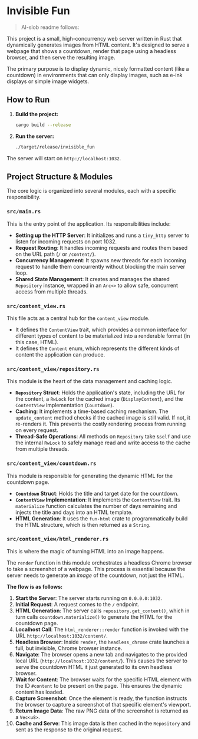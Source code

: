 # Invisible Fun

> AI-slob readme follows:

This project is a small, high-concurrency web server written in Rust that dynamically generates images from HTML content. It's designed to serve a webpage that shows a countdown, render that page using a headless browser, and then serve the resulting image.

The primary purpose is to display dynamic, nicely formatted content (like a countdown) in environments that can only display images, such as e-ink displays or simple image widgets.

## How to Run

1.  **Build the project:**
    ```bash
    cargo build --release
    ```
2.  **Run the server:**
    ```bash
    ./target/release/invisible_fun
    ```
The server will start on `http://localhost:1032`.

## Project Structure & Modules

The core logic is organized into several modules, each with a specific responsibility.

### `src/main.rs`

This is the entry point of the application. Its responsibilities include:
-   **Setting up the HTTP Server**: It initializes and runs a `tiny_http` server to listen for incoming requests on port 1032.
-   **Request Routing**: It handles incoming requests and routes them based on the URL path (`/` or `/content/`).
-   **Concurrency Management**: It spawns new threads for each incoming request to handle them concurrently without blocking the main server loop.
-   **Shared State Management**: It creates and manages the shared `Repository` instance, wrapped in an `Arc<>` to allow safe, concurrent access from multiple threads.

### `src/content_view.rs`

This file acts as a central hub for the `content_view` module.
-   It defines the `ContentView` trait, which provides a common interface for different types of content to be materialized into a renderable format (in this case, HTML).
-   It defines the `Content` enum, which represents the different kinds of content the application can produce.

### `src/content_view/repository.rs`

This module is the heart of the data management and caching logic.
-   **`Repository` Struct**: Holds the application's state, including the URL for the content, a `RwLock` for the cached image (`DisplayContent`), and the `ContentView` implementation (`Countdown`).
-   **Caching**: It implements a time-based caching mechanism. The `update_content` method checks if the cached image is still valid. If not, it re-renders it. This prevents the costly rendering process from running on every request.
-   **Thread-Safe Operations**: All methods on `Repository` take `&self` and use the internal `RwLock` to safely manage read and write access to the cache from multiple threads.

### `src/content_view/countdown.rs`

This module is responsible for generating the dynamic HTML for the countdown page.
-   **`Countdown` Struct**: Holds the title and target date for the countdown.
-   **`ContentView` Implementation**: It implements the `ContentView` trait. Its `materialize` function calculates the number of days remaining and injects the title and days into an HTML template.
-   **HTML Generation**: It uses the `fun-html` crate to programmatically build the HTML structure, which is then returned as a `String`.

### `src/content_view/html_renderer.rs`

This is where the magic of turning HTML into an image happens.

The `render` function in this module orchestrates a headless Chrome browser to take a screenshot of a webpage. This process is essential because the server needs to generate an *image* of the countdown, not just the HTML.

**The flow is as follows:**

1.  **Start the Server**: The server starts running on `0.0.0.0:1032`.
2.  **Initial Request**: A request comes to the `/` endpoint.
3.  **HTML Generation**: The server calls `repository.get_content()`, which in turn calls `countdown.materialize()` to generate the HTML for the countdown page.
4.  **Localhost Call**: The `html_renderer::render` function is invoked with the URL `http://localhost:1032/content/`.
5.  **Headless Browser**: Inside `render`, the `headless_chrome` crate launches a full, but invisible, Chrome browser instance.
6.  **Navigate**: The browser opens a new tab and navigates to the provided local URL (`http://localhost:1032/content/`). This causes the server to serve the countdown HTML it just generated to its own headless browser.
7.  **Wait for Content**: The browser waits for the specific HTML element with the ID `#content` to be present on the page. This ensures the dynamic content has loaded.
8.  **Capture Screenshot**: Once the element is ready, the function instructs the browser to capture a screenshot of that specific element's viewport.
9.  **Return Image Data**: The raw PNG data of the screenshot is returned as a `Vec<u8>`.
10. **Cache and Serve**: This image data is then cached in the `Repository` and sent as the response to the original request.
